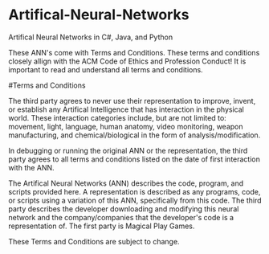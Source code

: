 # Artifical-Neural-Networks
Artifical Neural Networks in C#, Java, and Python

These ANN's come with Terms and Conditions.
These terms and conditions closely allign with the ACM Code of Ethics and Profession Conduct!
It is important to read and understand all terms and conditions.

#Terms and Conditions

The third party agrees to never use their representation to improve, invent, or establish any Artifical Intelligence that has interaction in the physical world. These interaction categories include, but are not limited to: movement, light, language, human anatomy, video monitoring, weapon manufacturing, and chemical/biological in the form of analysis/modification.

In debugging or running the original ANN or the representation, the third party agrees to all terms and conditions listed on the date of first interaction with the ANN.



The Artifical Neural Networks (ANN) describes the code, program, and scripts provided here.
A representation is described as any programs, code, or scripts using a variation of this ANN, specifically from this code.
The third party describes the developer downloading and modifying this neural network and the company/companies that the developer's code is a representation of.
The first party is Magical Play Games.

These Terms and Conditions are subject to change.
